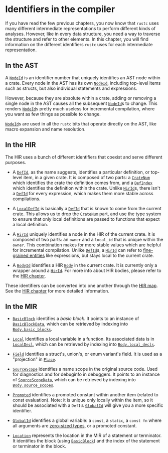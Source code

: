 # Identifiers in the compiler

If you have read the few previous chapters, you now know that `rustc` uses
many different intermediate representations to perform different kinds of analyses.
However, like in every data structure, you need a way to traverse the structure
and refer to other elements. In this chapter, you will find information on the
different identifiers `rustc` uses for each intermediate representation.

## In the AST

A [`NodeId`] is an identifier number that uniquely identifies an AST node within
a crate. Every node in the AST has its own [`NodeId`], including top-level items
such as structs, but also individual statements and expressions.

However, because they are absolute within a crate, adding or removing a single
node in the AST causes all the subsequent [`NodeId`]s to change. This renders
[`NodeId`]s pretty much useless for incremental compilation, where you want as
few things as possible to change.

[`NodeId`]s are used in all the `rustc` bits that operate directly on the AST,
like macro expansion and name resolution.

[`NodeId`]: https://doc.rust-lang.org/nightly/nightly-rustc/rustc_ast/node_id/struct.NodeId.html

## In the HIR

The HIR uses a bunch of different identifiers that coexist and serve different purposes.

- A [`DefId`], as the name suggests, identifies a particular definition, or top-level
  item, in a given crate. It is composed of two parts: a [`CrateNum`] which identifies
  the crate the definition comes from, and a [`DefIndex`] which identifies the definition
  within the crate. Unlike [`HirId`]s, there isn't a [`DefId`] for every expression, which
  makes them more stable across compilations.

- A [`LocalDefId`] is basically a [`DefId`] that is known to come from the current crate.
  This allows us to drop the [`CrateNum`] part, and use the type system to ensure that
  only local definitions are passed to functions that expect a local definition.

- A [`HirId`] uniquely identifies a node in the HIR of the current crate. It is composed
  of two parts: an `owner` and a `local_id` that is unique within the `owner`. This
  combination makes for more stable values which are helpful for incremental compilation.
  Unlike [`DefId`]s, a [`HirId`] can refer to [fine-grained entities][Node] like expressions,
  but stays local to the current crate.

- A [`BodyId`] identifies a HIR [`Body`] in the current crate. It is currently only
  a wrapper around a [`HirId`]. For more info about HIR bodies, please refer to the
  [HIR chapter][hir-bodies].

These identifiers can be converted into one another through the [HIR map][map].
See the [HIR chapter][hir-map] for more detailed information.

[`DefId`]: https://doc.rust-lang.org/nightly/nightly-rustc/rustc_hir/def_id/struct.DefId.html
[`LocalDefId`]: https://doc.rust-lang.org/nightly/nightly-rustc/rustc_hir/def_id/struct.LocalDefId.html
[`HirId`]: https://doc.rust-lang.org/nightly/nightly-rustc/rustc_hir/hir_id/struct.HirId.html
[`BodyId`]: https://doc.rust-lang.org/nightly/nightly-rustc/rustc_hir/struct.BodyId.html
[`CrateNum`]: https://doc.rust-lang.org/nightly/nightly-rustc/rustc_hir/def_id/struct.CrateNum.html
[`DefIndex`]: https://doc.rust-lang.org/nightly/nightly-rustc/rustc_hir/def_id/struct.DefIndex.html
[`Body`]: https://doc.rust-lang.org/nightly/nightly-rustc/rustc_hir/struct.Body.html
[Node]: https://doc.rust-lang.org/nightly/nightly-rustc/rustc_hir/hir/enum.Node.html
[hir-map]: ./hir.md#the-hir-map
[hir-bodies]: ./hir.md#hir-bodies
[map]: https://doc.rust-lang.org/nightly/nightly-rustc/rustc_middle/hir/map/struct.Map.html

## In the MIR

- [`BasicBlock`] identifies a *basic block*. It points to an instance of
  [`BasicBlockData`], which can be retrieved by indexing into
  [`Body.basic_blocks`].

- [`Local`] identifies a local variable in a function. Its associated data is in
  [`LocalDecl`], which can be retrieved by indexing into [`Body.local_decls`].

- [`Field`] identifies a struct's, union's, or enum variant's field. It is used
  as a "projection" in [`Place`].

- [`SourceScope`] identifies a name scope in the original source code. Used for
  diagnostics and for debuginfo in debuggers. It points to an instance of
  [`SourceScopeData`], which can be retrieved by indexing into
  [`Body.source_scopes`].

- [`Promoted`] identifies a promoted constant within another item (related to
  const evaluation). Note: it is unique only locally within the item, so it
  should be associated with a `DefId`.
  [`GlobalId`] will give you a more specific identifier.

- [`GlobalId`] identifies a global variable: a `const`, a `static`, a `const fn`
  where all arguments are [zero-sized types], or a promoted constant.

- [`Location`] represents the location in the MIR of a statement or terminator.
  It identifies the block (using [`BasicBlock`]) and the index of the statement
  or terminator in the block.

[`BasicBlock`]: https://doc.rust-lang.org/nightly/nightly-rustc/rustc_middle/mir/struct.BasicBlock.html
[`BasicBlockData`]: https://doc.rust-lang.org/nightly/nightly-rustc/rustc_middle/mir/struct.BasicBlockData.html
[`Body.basic_blocks`]: https://doc.rust-lang.org/nightly/nightly-rustc/rustc_middle/mir/struct.Body.html#structfield.basic_blocks
[`Local`]: https://doc.rust-lang.org/nightly/nightly-rustc/rustc_middle/mir/struct.Local.html
[`LocalDecl`]: https://doc.rust-lang.org/nightly/nightly-rustc/rustc_middle/mir/struct.LocalDecl.html
[`Body.local_decls`]: https://doc.rust-lang.org/nightly/nightly-rustc/rustc_middle/mir/struct.Body.html#structfield.local_decls
[`Field`]: https://doc.rust-lang.org/nightly/nightly-rustc/rustc_middle/mir/struct.Field.html
[`Place`]: https://doc.rust-lang.org/nightly/nightly-rustc/rustc_middle/mir/struct.Place.html
[`SourceScope`]: https://doc.rust-lang.org/nightly/nightly-rustc/rustc_middle/mir/struct.SourceScope.html
[`SourceScopeData`]: https://doc.rust-lang.org/nightly/nightly-rustc/rustc_middle/mir/struct.SourceScopeData.html
[`Body.source_scopes`]: https://doc.rust-lang.org/nightly/nightly-rustc/rustc_middle/mir/struct.Body.html#structfield.source_scopes
[`Promoted`]: https://doc.rust-lang.org/nightly/nightly-rustc/rustc_middle/mir/struct.Promoted.html
[`GlobalId`]: https://doc.rust-lang.org/nightly/nightly-rustc/rustc_middle/mir/interpret/struct.GlobalId.html
[`Location`]: https://doc.rust-lang.org/nightly/nightly-rustc/rustc_middle/mir/struct.Location.html
[zero-sized types]: https://doc.rust-lang.org/nomicon/exotic-sizes.html#zero-sized-types-zsts
